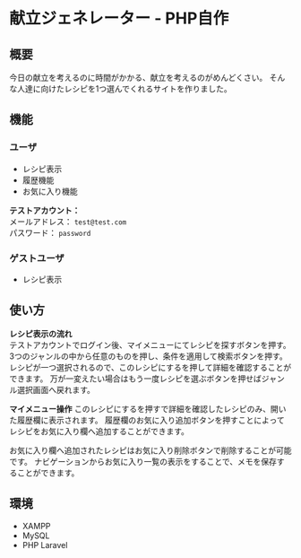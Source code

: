 # 献立ジェネレーター - PHP自作

## 概要
今日の献立を考えるのに時間がかかる、献立を考えるのがめんどくさい。
そんな人達に向けたレシピを1つ選んでくれるサイトを作りました。

## 機能

### ユーザ
- レシピ表示
- 履歴機能
- お気に入り機能

**テストアカウント：**  
メールアドレス： `test@test.com`  
パスワード： `password`

### ゲストユーザ
- レシピ表示

## 使い方

**レシピ表示の流れ**  
テストアカウントでログイン後、マイメニューにてレシピを探すボタンを押す。
3つのジャンルの中から任意のものを押し、条件を適用して検索ボタンを押す。
レシピが一つ選択されるので、このレシピにするを押して詳細を確認することができます。
万が一変えたい場合はもう一度レシピを選ぶボタンを押せばジャンル選択画面へ戻れます。

**マイメニュー操作**
このレシピにするを押すで詳細を確認したレシピのみ、開いた履歴欄に表示されます。
履歴欄のお気に入り追加ボタンを押すことによってレシピをお気に入り欄へ追加することができます。

お気に入り欄へ追加されたレシピはお気に入り削除ボタンで削除することが可能です。
ナビゲーションからお気に入り一覧の表示をすることで、メモを保存することができます。

## 環境
- XAMPP
- MySQL
- PHP Laravel
